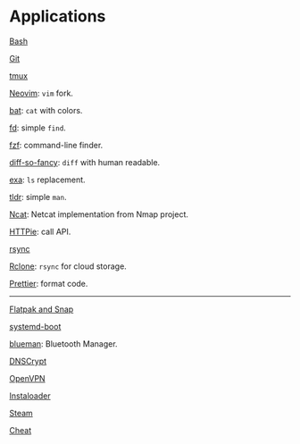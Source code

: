 # Applications

[Bash](bash.md)

[Git](git.md)

[tmux](tmux.md)

[Neovim](neovim.md): `vim` fork.

[bat](https://github.com/sharkdp/bat): `cat` with colors.

[fd](https://github.com/sharkdp/fd): simple `find`.

[fzf](fzf.md): command-line finder.

[diff-so-fancy](https://github.com/so-fancy/diff-so-fancy): `diff` with human readable.

[exa](https://github.com/ogham/exa): `ls` replacement.

[tldr](https://github.com/tldr-pages/tldr): simple `man`.

[Ncat](ncat.md): Netcat implementation from Nmap project.

[HTTPie](https://httpie.org/): call API.

[rsync](rsync.md)

[Rclone](https://rclone.org/): `rsync` for cloud storage.

[Prettier](https://prettier.io/): format code.

---

[Flatpak and Snap](flatpak-snap.md)

[systemd-boot](systemd-boot.md)

[blueman](https://github.com/blueman-project/blueman): Bluetooth Manager.

[DNSCrypt](dnscrypt.md)

[OpenVPN](openvpn.md)

[Instaloader](instaloader.md)

[Steam](steam.md)

[Cheat](cheat.md)

